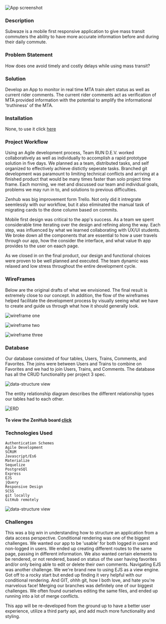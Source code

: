 ![App screenshot](https://cloud.githubusercontent.com/assets/7386478/22713902/40a76c46-ed58-11e6-8658-340ca18d9788.png)

### Description

Subwaze is a mobile first responsive application to give mass transit commuters the ability to have more accurate information before and during their daily commute.

### Problem Statement

How does one avoid timely and costly delays while using mass transit?

### Solution

Develop an App to monitor in real time MTA train alert status as well as current rider comments. The current rider comments act as verification of MTA provided information with the potential to amplify the informational 'truthiness' of the MTA.

### Installation

None, to use it click [here](https://subwaze.herokuapp.com/)

### Project Workflow

Using an Agile development process, Team RUN D.E.V. worked collaboratively as well as individually to accomplish a rapid prototype solution in five days. We planned as a team, distributed tasks, and self organized to effectively achieve distictly seperate tasks. Branched git development was paramount to limiting technical conflicts and arriving at a finished product that would be many times faster than solo project time frame. Each morning, we met and discussed our team and individual goals, problems we may run in to, and solutions to previous difficulties.

Zenhub was big improvement form Trello. Not only did it intregrate seemlessly with our workflow, but it also eliminated the manual task of migrating cards to the done column based on commits.

Mobile first design was critical to the app's success. As a team we spent considerable time iterating over the design and refining along the way. Each step, was influenced by what we learned collaborating with UX/UI students. We broke down all the components that are essential to how a user travels through our app, how the consider the interface, and what value th app provides to the user on eaach page.

As we closed in on the final product, our design and functional choices were proven to be well planned and executed. The team dynamic was relaxed and low stress throughout the entire development cycle.


### WireFrames

Below are the original drafts of what we envisioned. The final result is extremely close to our  concept. In addition, the flow of the wireframes helped facilitate the development process by visually seeing what we have to create and guide us through what how it should generally look.

![wireframe one](https://cloud.githubusercontent.com/assets/7386478/22714017/b13ce756-ed58-11e6-956d-ef975f957864.png)

![wireframe two](https://cloud.githubusercontent.com/assets/7386478/22714056/ddbafe6c-ed58-11e6-8fd5-cf4c864031aa.png)

![wireframe three](https://cloud.githubusercontent.com/assets/7386478/22714113/13bd3606-ed59-11e6-906e-d7fb28b5507a.png)


### Database

Our database consisted of four tables, Users, Trains, Comments, and Favorites. The joins were between Users and Trains to combine on Favorites and we had to join Users, Trains, and Comments. The database has all the CRUD functionality per project 3 spec.

![data-structure view](https://cloud.githubusercontent.com/assets/7386478/22714647/808836f8-ed5b-11e6-83a6-07a0b3ebf3f7.png)

The entity relationship diagram describes the different relationship types our tables had to each other.

![ERD](https://cloud.githubusercontent.com/assets/7386478/22714162/4df9e198-ed59-11e6-981d-9d510458d819.png)



#### To view the ZenHub board [click](https://github.com/StevenGallo/subwaze/issues/46#boards?repos=80777130)

### Technologies Used
    Authentication Schemes
    Agile Development
    SCRUM
    Javascript/Es6
    Materialize
    Sequelize
    PostgreSQl
    Express
    EJS
    jQuery
    Responsive Design
    SCSS
    git locally
    GitHub remotely

![data-structure view](https://cloud.githubusercontent.com/assets/7386478/22714647/808836f8-ed5b-11e6-83a6-07a0b3ebf3f7.png)

### Challenges

This was a big win in understanding how to structure an application from a data access perspective. Conditional rendering was one of the biggest challenges. We wanted our app to be 'usable' for both logged in users and non-logged in users. We ended up creating different routes to the same page, passing in different information. We also wanted certain elements to be rendered, or not rendered, based on status of the user having favorites and/or only being able to edit or delete their own comments. Navigating EJS was another challenge. We we're brand new to using EJS as a view engine. Got off to a rocky start but ended up finding it very helpful with our conditional rendering. And GIT, ohhh git, how I both love, and hate you're marvelous face! Merging our branches was definitely one of our biggest challenges. We often found ourselves editing the same files, and ended up running into a lot of merge conflicts.


This app will be re-developed from the ground up to have a better user experience, utilize a third party api, and add much more functionality and styling.

